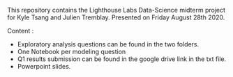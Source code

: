 This repository contains the Lighthouse Labs Data-Science midterm project for Kyle Tsang and Julien Tremblay.
Presented on Friday August 28th 2020. 

Content : 
- Exploratory analysis questions can be found in the two folders. 
- One Notebook per modeling question
- Q1 results submission can be found in the google drive link in the txt file. 
- Powerpoint slides. 